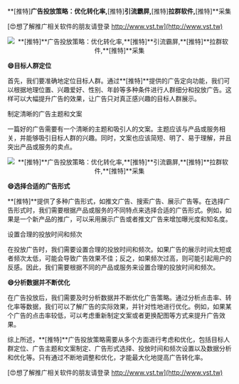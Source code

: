 **[推特]**广告投放策略：优化转化率,**[推特]**引流霸屏,**[推特]**拉群软件,**[推特]**采集

[😍想了解推广相关软件的朋友请登录 http://www.vst.tw](http://www.vst.tw)

 <center><img src="https://vst.tw/MP4/tuiguang/png/5.png" alt="**[推特]**广告投放策略：优化转化率,**[推特]**引流霸屏,**[推特]**拉群软件,**[推特]**采集"></center>

**😄目标人群定位**

首先，我们要准确地定位目标人群。通过**[推特]**提供的广告定向功能，我们可以根据地理位置、兴趣爱好、性别、年龄等多种条件进行人群细分和投放广告。这样可以大幅提升广告的效果，让广告只对真正感兴趣的目标人群展示。

制定清晰的广告主题和文案

一篇好的广告需要有一个清晰的主题和吸引人的文案。主题应该与产品或服务相关，并能够吸引目标人群的兴趣。同时，文案也应该简短、明了、易于理解，并且突出产品或服务的卖点。

 <center><img src="https://vst.tw/MP4/tuiguang/png/3.png" alt="**[推特]**广告投放策略：优化转化率,**[推特]**引流霸屏,**[推特]**拉群软件,**[推特]**采集"></center>

**😄选择合适的广告形式**

**[推特]**提供了多种广告形式，如推文广告、搜索广告、展示广告等。在选择广告形式时，我们需要根据产品或服务的不同特点来选择合适的广告形式。例如，如果是一个新产品的推广，可以采用展示广告或者推文广告来增加曝光度和知名度。

设置合理的投放时间和频次

在投放广告时，我们需要设置合理的投放时间和频次。如果广告的展示时间太短或者频次太低，可能会导致广告效果不佳；反之，如果频次过高，则可能引起用户的反感。因此，我们需要根据不同的产品或服务来设置合理的投放时间和频次。

**😄分析数据并不断优化**

在广告投放后，我们需要及时分析数据并不断优化广告策略。通过分析点击率、转化率等数据，我们可以了解广告的实际效果，并针对性地进行优化。例如，如果某个广告的点击率较低，可以考虑重新制定文案或者更换配图等方式来提升广告效果。

综上所述，**[推特]**广告投放策略需要从多个方面进行考虑和优化，包括目标人群定位、广告主题和文案制定、广告形式选择、投放时间和频次设置以及数据分析和优化等。只有通过不断地调整和优化，才能最大化地提高广告转化率。

[😍想了解推广相关软件的朋友请登录 http://www.vst.tw](http://www.vst.tw)



